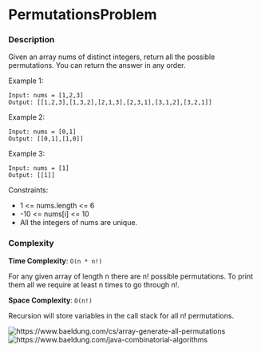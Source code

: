 # PermutationsProblem

### Description
Given an array nums of distinct integers, return all the possible permutations. You can return the answer in any order.

Example 1:
```
Input: nums = [1,2,3]
Output: [[1,2,3],[1,3,2],[2,1,3],[2,3,1],[3,1,2],[3,2,1]]
```

Example 2:
```
Input: nums = [0,1]
Output: [[0,1],[1,0]]
```

Example 3:

```
Input: nums = [1]
Output: [[1]]
```

Constraints:

- 1 <= nums.length <= 6
- -10 <= nums[i] <= 10
- All the integers of nums are unique.

### Complexity

**Time Complexity**: `O(n * n!)`

For any given array of length n there are n! possible permutations. To print them all we require at least n times to go through n!.

**Space Complexity**: `O(n!)`

Recursion will store variables in the call stack for all n! permutations.

<img src="https://www.baeldung.com/wp-content/uploads/sites/4/2020/09/ABCPermutation.svg" alt="https://www.baeldung.com/cs/array-generate-all-permutations" />
<img src="https://www.baeldung.com/wp-content/uploads/2019/12/permutations-1.png" alt="https://www.baeldung.com/java-combinatorial-algorithms" />
